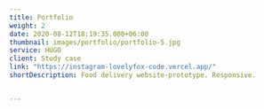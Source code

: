 ```yaml
---
title: Portfolio 
weight: 2
date: 2020-08-12T18:19:35.000+06:00
thumbnail: images/portfolio/portfolio-5.jpg
service: HUGO
client: Study case
link: "https://instagram-lovelyfox-code.vercel.app/"
shortDescription: Food delivery website-prototype. Responsive.


---
```

